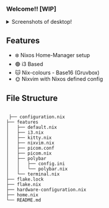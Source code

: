 ### Welcome!! [WIP]

<details>
<summary> Screenshots of desktop! </summary>
  
  # Terminal:
  ![image](https://github.com/JackUlbrichBaker/Nixos_dotfiles/assets/87808632/1a407f94-eba2-41f6-816d-f5d486aef784)

  # Neovim
  ![image](https://github.com/JackUlbrichBaker/Nixos_dotfiles/assets/87808632/5f1a290a-8fb4-4edb-9e02-e652d8ea7843)

</details>

## Features
 *  ❄️   Nixos Home-Manager setup
 *  🟢  i3 Based 
 *  🐱  Nix-colours - Base16 (Gruvbox)
 *  🌞  Nixvim with Nixos defined config

 ## File Structure

```
 
 ├── configuration.nix
├── features
│   ├── default.nix
│   ├── i3.nix
│   ├── kitty.nix
│   ├── nixvim.nix
│   ├── picom.conf
│   ├── picom.nix
│   ├── polybar
│   │   ├── config.ini
│   │   └── polybar.nix
│   └── terminal.nix
├── flake.lock
├── flake.nix
├── hardware-configuration.nix
├── home.nix
└── README.md

```
